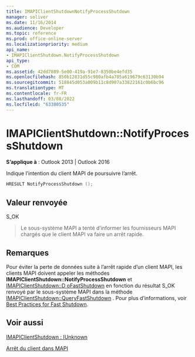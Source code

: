 ```yaml
---
title: IMAPIClientShutdownNotifyProcessShutdown
manager: soliver
ms.date: 11/16/2014
ms.audience: Developer
ms.topic: reference
ms.prod: office-online-server
ms.localizationpriority: medium
api_name:
- IMAPIClientShutdown.NotifyProcessShutdown
api_type:
- COM
ms.assetid: 42dd7889-5e00-419a-91e7-8350be4efd35
ms.openlocfilehash: 850b12831d55c980afb4a705a619679c63130b94
ms.sourcegitcommit: 518845d053a009b11c8d907a33822161c0b6bc96
ms.translationtype: MT
ms.contentlocale: fr-FR
ms.lasthandoff: 03/08/2022
ms.locfileid: "63380535"
---
```

# <a name="imapiclientshutdownnotifyprocessshutdown"></a>IMAPIClientShutdown::NotifyProcessShutdown

  
  
**S’applique à** : Outlook 2013 | Outlook 2016 
  
Indique l’intention du client MAPI de poursuivre l’arrêt.
  
```cpp
HRESULT NotifyProcessShutdown ();
```

## <a name="return-value"></a>Valeur renvoyée

S_OK
  
> Le sous-système MAPI a tenté d’informer les fournisseurs MAPI chargés que le client MAPI va faire un arrêt rapide.
    
## <a name="remarks"></a>Remarques

Pour éviter la perte de données suite à l’arrêt rapide d’un client MAPI, les clients MAPI doivent appeler les méthodes **IMAPIClientShutdown::NotifyProcessShutdown** et [IMAPIClientShutdown::D oFastShutdown](imapiclientshutdown-dofastshutdown.md) en fonction du résultat S_OK renvoyé par le sous-système MAPI dans la méthode [IMAPIClientShutdown::QueryFastShutdown](imapiclientshutdown-queryfastshutdown.md) . Pour plus d’informations, voir [Best Practices for Fast Shutdown](best-practices-for-fast-shutdown.md).
  
## <a name="see-also"></a>Voir aussi



[IMAPIClientShutdown : IUnknown](imapiclientshutdowniunknown.md)


[Arrêt du client dans MAPI](client-shutdown-in-mapi.md)

